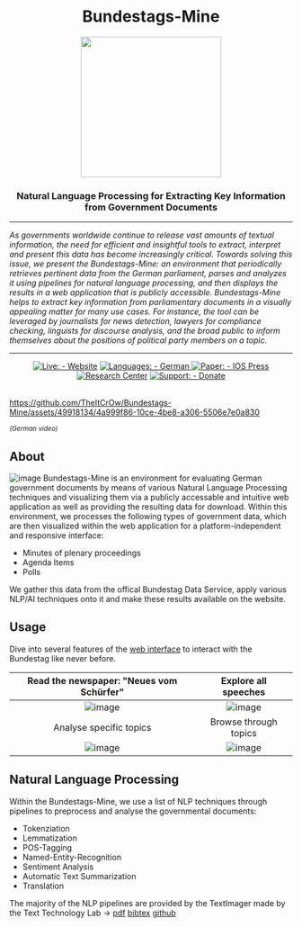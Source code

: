<div align="center">
  <h1><b>Bundestags-Mine</b></h1>
  <img src="https://github.com/TheItCrOw/Bundestags-Mine/assets/49918134/5c9b92df-4b05-4129-81ea-685430c10c19" width="250"/>
  <h3>Natural Language Processing for Extracting Key Information from Government Documents</h3>
  <hr/>
</div>

<i>As governments worldwide continue to release vast amounts of textual information, the need for efficient and insightful tools to extract, interpret and present this data has become increasingly critical. Towards solving this issue, we present the Bundestags-Mine: an environment that periodically retrieves pertinent data from the German parliament, parses and analyzes it using pipelines for natural language processing, and then displays the results in a web application that is publicly accessible. Bundestags-Mine helps to extract key information from parliamentary documents in a visually appealing matter for many use cases. For instance, the tool can be leveraged by journalists for news detection, lawyers for compliance checking, linguists for discourse analysis, and the broad public to inform themselves about the positions of political party members on a topic.</i>
<hr/>
<div align="center">
  <a href="https://bundestag-mine.de/"><img src="https://img.shields.io/static/v1?label=Live%3A&message=Website&color=2ea44f&style=for-the-badge" alt="Live: - Website"></a>
  <a href="https://bundestag-mine.de/"><img src="https://img.shields.io/static/v1?label=Languages%3A&message=German&color=informational&style=for-the-badge" alt="Languages: - German"></a><a href="https://www.paypal.com/donate/?hosted_button_id=3HC4L477XZRXU">
  <a href="https://ebooks.iospress.nl/doi/10.3233/FAIA230996"> <img src="https://img.shields.io/static/v1?label=Paper%3A&message=Coming+soon&color=important&style=for-the-badge&logo=researchgate" alt="Paper: - IOS Press"></a>
  <a href="https://bundestag-mine.de/researchcenter"><img src="https://img.shields.io/static/v1?label=&message=Research+Center&color=blueviolet&style=for-the-badge&logo=internetarchive" alt="Research Center"></a>
  <a href="https://www.paypal.com/donate/?hosted_button_id=3HC4L477XZRXU"><img src="https://img.shields.io/static/v1?label=Support%3A&message=Donate&color=green&style=for-the-badge&logo=paypal" alt="Support: - Donate"></a>
  <br/>
  <br/>
</div>

https://github.com/TheItCrOw/Bundestags-Mine/assets/49918134/4a999f86-10ce-4be8-a306-5506e7e0a830

<sub><i>(German video)</i></sub>


## About
![image](https://github.com/TheItCrOw/Bundestags-Mine/assets/49918134/1faf56c0-5ed9-4263-af21-37a957fea925)
Bundestags-Mine is an environment for evaluating German government documents by means of various Natural Language Processing techniques and visualizing them via a publicly accessable and intuitive web application as well as providing the resulting data for download.
Within this environment, we processes the following types of government data, which are then visualized within the web application for a platform-independent and responsive interface: 
- Minutes of plenary proceedings
- Agenda Items
- Polls

We gather this data from the offical Bundestag Data Service, apply various NLP/AI techniques onto it and make these results available on the website.

## Usage
Dive into several features of the [web interface](https://bundestag-mine.de/) to interact with the Bundestag like never before.

Read the newspaper: "Neues vom Schürfer"             |  Explore all speeches
:-------------------------:|:-------------------------:
![image](https://user-images.githubusercontent.com/49918134/226877498-9f773b30-3ad9-4e3b-b2cd-383cc3533575.png)  |  ![image](https://user-images.githubusercontent.com/49918134/182587206-f30e256c-2bc3-490b-9dbf-8d9ebdcd3801.png)
Analyse specific topics             |  Browse through topics
![image](https://user-images.githubusercontent.com/49918134/182587945-7f722350-1100-4065-84ab-32ed965c15a3.png) | ![image](https://user-images.githubusercontent.com/49918134/182587979-5e6bca81-644f-49eb-9be2-98ff5bf2a8cb.png)

## Natural Language Processing

Within the Bundestags-Mine, we use a list of NLP techniques through pipelines to preprocess and analyse the governmental documents:
- Tokenziation
- Lemmatization
- POS-Tagging
- Named-Entity-Recognition
- Sentiment Analysis
- Automatic Text Summarization
- Translation

The majority of the NLP pipelines are provided by the TextImager made by the Text Technology Lab -> [pdf](https://aclanthology.org/C16-2013.pdf) [bibtex](https://aclanthology.org/C16-2013.bib) [github](https://github.com/texttechnologylab/textimager-uima)


